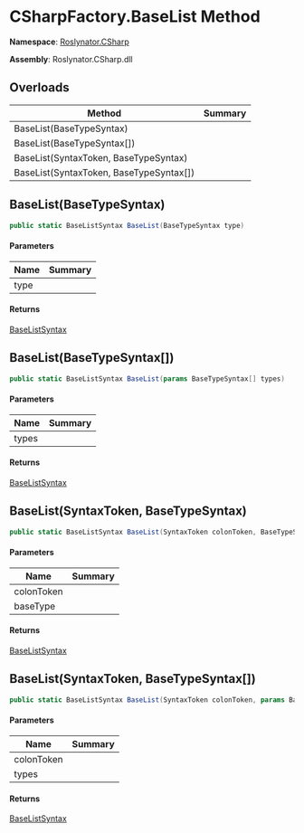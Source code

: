 # CSharpFactory\.BaseList Method

**Namespace**: [Roslynator.CSharp](../../README.md)

**Assembly**: Roslynator\.CSharp\.dll

## Overloads

| Method | Summary |
| ------ | ------- |
| BaseList\(BaseTypeSyntax\) | |
| BaseList\(BaseTypeSyntax\[\]\) | |
| BaseList\(SyntaxToken, BaseTypeSyntax\) | |
| BaseList\(SyntaxToken, BaseTypeSyntax\[\]\) | |

## BaseList\(BaseTypeSyntax\)<a name="Roslynator_CSharp_CSharpFactory_BaseList_Microsoft_CodeAnalysis_CSharp_Syntax_BaseTypeSyntax_"></a>

```csharp
public static BaseListSyntax BaseList(BaseTypeSyntax type)
```

#### Parameters

| Name | Summary |
| ---- | ------- |
| type | |

#### Returns

[BaseListSyntax](https://docs.microsoft.com/en-us/dotnet/api/microsoft.codeanalysis.csharp.syntax.baselistsyntax)

## BaseList\(BaseTypeSyntax\[\]\)<a name="Roslynator_CSharp_CSharpFactory_BaseList_Microsoft_CodeAnalysis_CSharp_Syntax_BaseTypeSyntax_"></a>

```csharp
public static BaseListSyntax BaseList(params BaseTypeSyntax[] types)
```

#### Parameters

| Name | Summary |
| ---- | ------- |
| types | |

#### Returns

[BaseListSyntax](https://docs.microsoft.com/en-us/dotnet/api/microsoft.codeanalysis.csharp.syntax.baselistsyntax)

## BaseList\(SyntaxToken, BaseTypeSyntax\)<a name="Roslynator_CSharp_CSharpFactory_BaseList_Microsoft_CodeAnalysis_CSharp_Syntax_BaseTypeSyntax_"></a>

```csharp
public static BaseListSyntax BaseList(SyntaxToken colonToken, BaseTypeSyntax baseType)
```

#### Parameters

| Name | Summary |
| ---- | ------- |
| colonToken | |
| baseType | |

#### Returns

[BaseListSyntax](https://docs.microsoft.com/en-us/dotnet/api/microsoft.codeanalysis.csharp.syntax.baselistsyntax)

## BaseList\(SyntaxToken, BaseTypeSyntax\[\]\)<a name="Roslynator_CSharp_CSharpFactory_BaseList_Microsoft_CodeAnalysis_CSharp_Syntax_BaseTypeSyntax_"></a>

```csharp
public static BaseListSyntax BaseList(SyntaxToken colonToken, params BaseTypeSyntax[] types)
```

#### Parameters

| Name | Summary |
| ---- | ------- |
| colonToken | |
| types | |

#### Returns

[BaseListSyntax](https://docs.microsoft.com/en-us/dotnet/api/microsoft.codeanalysis.csharp.syntax.baselistsyntax)

